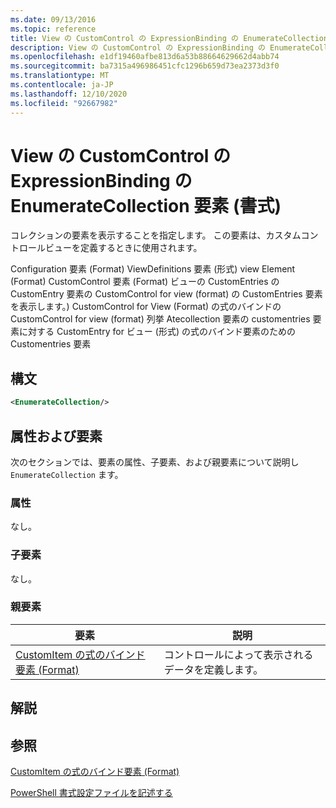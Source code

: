 ```yaml
---
ms.date: 09/13/2016
ms.topic: reference
title: View の CustomControl の ExpressionBinding の EnumerateCollection 要素 (書式)
description: View の CustomControl の ExpressionBinding の EnumerateCollection 要素 (書式)
ms.openlocfilehash: e1df19460afbe813d6a53b88664629662d4abb74
ms.sourcegitcommit: ba7315a496986451cfc1296b659d73ea2373d3f0
ms.translationtype: MT
ms.contentlocale: ja-JP
ms.lasthandoff: 12/10/2020
ms.locfileid: "92667982"
---
```

# <a name="enumeratecollection-element-for-expressionbinding-for-customcontrol-for-view-format"></a>View の CustomControl の ExpressionBinding の EnumerateCollection 要素 (書式)

コレクションの要素を表示することを指定します。 この要素は、カスタムコントロールビューを定義するときに使用されます。

Configuration 要素 (Format) ViewDefinitions 要素 (形式) view Element (Format) CustomControl 要素 (Format) ビューの CustomEntries の CustomEntry 要素の CustomControl for view (format) の CustomEntries 要素を表示します。) CustomControl for View (Format) の式のバインドの CustomControl for view (format) 列挙 Atecollection 要素の customentries 要素に対する CustomEntry for ビュー (形式) の式のバインド要素のための Customentries 要素

## <a name="syntax"></a>構文

```xml
<EnumerateCollection/>
```

## <a name="attributes-and-elements"></a>属性および要素

次のセクションでは、要素の属性、子要素、および親要素について説明し `EnumerateCollection` ます。

### <a name="attributes"></a>属性

なし。

### <a name="child-elements"></a>子要素

なし。

### <a name="parent-elements"></a>親要素

|要素|説明|
|-------------|-----------------|
|[CustomItem の式のバインド要素 (Format)](./expressionbinding-element-for-customitem-for-controls-for-configuration-format.md)|コントロールによって表示されるデータを定義します。|

## <a name="remarks"></a>解説

## <a name="see-also"></a>参照

[CustomItem の式のバインド要素 (Format)](./expressionbinding-element-for-customitem-for-controls-for-configuration-format.md)

[PowerShell 書式設定ファイルを記述する](./writing-a-powershell-formatting-file.md)

